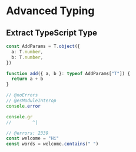 # Advanced Typing

## Extract TypeScript Type

```ts
const AddParams = T.object({
  a: T.number,
  b: T.number,
})

function add({ a, b }: typeof AddParams["T"]) {
  return a + b
}
```

```ts twoslash
// @noErrors
// @esModuleInterop
console.error

console.gr
//        ^|
```

```ts twoslash
// @errors: 2339
const welcome = "Hi"
const words = welcome.contains(" ")
```
